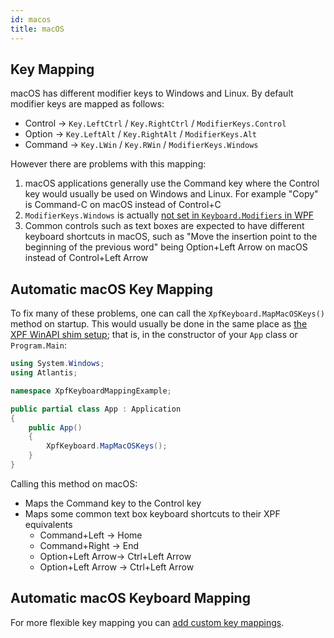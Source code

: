 ```yaml
---
id: macos
title: macOS
---
```


## Key Mapping

macOS has different modifier keys to Windows and Linux. By default modifier keys are mapped as follows:

- Control -> `Key.LeftCtrl` / `Key.RightCtrl` / `ModifierKeys.Control`
- Option -> `Key.LeftAlt` / `Key.RightAlt` / `ModifierKeys.Alt`
- Command -> `Key.LWin` / `Key.RWin` / `ModifierKeys.Windows`

However there are problems with this mapping:

1. macOS applications generally use the Command key where the Control key would usually be used on Windows and Linux. For example "Copy" is Command-C on macOS instead of Control+C
2. `ModifierKeys.Windows` is actually [not set in `Keyboard.Modifiers` in WPF](https://github.com/dotnet/wpf/blob/6634719e22053aab8e5e0db37618170494aea334/src/Microsoft.DotNet.Wpf/src/PresentationCore/System/Windows/Input/KeyboardDevice.cs#L207-L219)
3. Common controls such as text boxes are expected to have different keyboard shortcuts in macOS, such as "Move the insertion point to the beginning of the previous word" being Option+Left Arrow on macOS instead of Control+Left Arrow

## Automatic macOS Key Mapping

To fix many of these problems, one can call the `XpfKeyboard.MapMacOSKeys()` method on startup. This would usually be done in the same place as [the XPF WinAPI shim setup](../third-party-libraries); that is, in the constructor of your `App` class or `Program.Main`:

```csharp
using System.Windows;
using Atlantis;

namespace XpfKeyboardMappingExample;

public partial class App : Application
{
    public App()
    {
        XpfKeyboard.MapMacOSKeys();
    }
}
```

Calling this method on macOS:

- Maps the Command key to the Control key
- Maps some common text box keyboard shortcuts to their XPF equivalents
  - Command+Left -> Home
  - Command+Right -> End
  - Option+Left Arrow-> Ctrl+Left Arrow
  - Option+Left Arrow -> Ctrl+Left Arrow

## Automatic macOS Keyboard Mapping

For more flexible key mapping you can [add custom key mappings](../advanced/key-mapping).